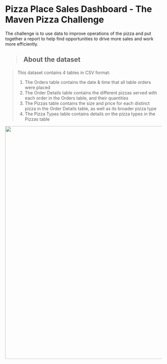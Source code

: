 <h1> Pizza Place Sales Dashboard - The Maven Pizza Challenge </h1>

<p>The challenge is to use data to improve operations of the pizza and put together a report to help find opportunities to drive more sales and work more efficiently.</p>
 
<h2><blockquote><B>About the dataset</B></blockquote></h2>
<blockquote>This dataset contains 4 tables in CSV format:
  <ol>
    <li>The Orders table contains the date & time that all table orders were placed
    <li>The Order Details table contains the different pizzas served with each order in the Orders table, and their quantities
    <li>The Pizzas table contains the size and price for each distinct pizza in the Order Details table, as well as its broader pizza type
    <li>The Pizza Types table contains details on the pizza types in the Pizzas table
  <ol>
</blockquote>

  
  

<img src = "https://user-images.githubusercontent.com/87001395/215988730-7171eab2-be0c-44f8-8038-ffd9316221b0.png" width = "750" >

